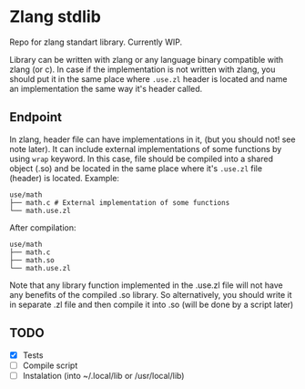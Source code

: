 # Zlang stdlib

Repo for zlang standart library. Currently WIP.

Library can be written with zlang or any language binary compatible with zlang (or c). In case if the implementation is not written with zlang, you should put it in the same place where `.use.zl` header is located and name an implementation the same way it's header called.

## Endpoint
In zlang, header file can have implementations in it, (but you should not! see note later). It can include external implementations of some functions by using `wrap` keyword. In this case, file should be compiled into a shared object (.so) and be located in the same place where it's `.use.zl` file (header) is located. Example:

```
use/math
├── math.c # External implementation of some functions
└── math.use.zl
```

After compilation:

```
use/math
├── math.c
├── math.so
└── math.use.zl
```

Note that any library function implemented in the .use.zl file will not have any benefits of the compiled .so library. So alternatively, you should write it in separate .zl file and then compile it into .so (will be done by a script later)

## TODO
- [x] Tests
- [ ] Compile script
- [ ] Instalation (into ~/.local/lib or /usr/local/lib)
